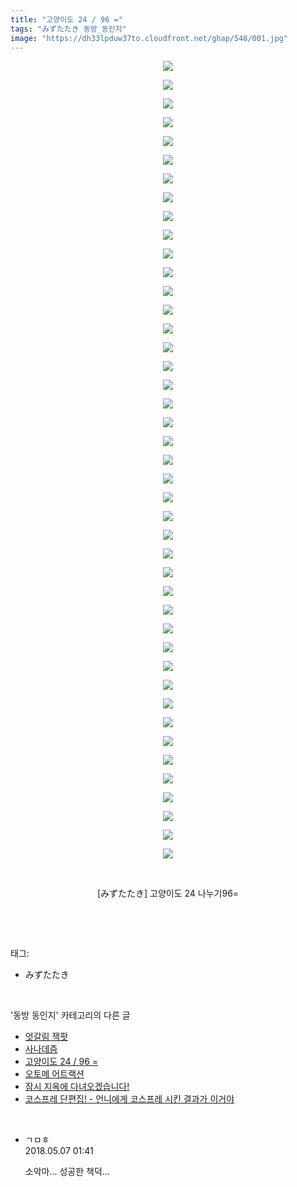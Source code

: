 ```yaml
---
title: "고양이도 24 / 96 ="
tags: "みずたたき 동방_동인지"
image: "https://dh33lpduw37to.cloudfront.net/ghap/548/001.jpg"
---
```

<div class="article">
<p style="text-align: center; clear: none; float: none;"><img src="{{ site.imgserver2 }}/ghap/548/001.jpg"/></p>
<p style="text-align: center; clear: none; float: none;"><img src="{{ site.imgserver2 }}/ghap/548/002.jpg"/></p>
<p style="text-align: center; clear: none; float: none;"><img src="{{ site.imgserver2 }}/ghap/548/003.jpg"/></p>
<p style="text-align: center; clear: none; float: none;"><img src="{{ site.imgserver2 }}/ghap/548/004.jpg"/></p>
<p style="text-align: center; clear: none; float: none;"><img src="{{ site.imgserver2 }}/ghap/548/005.jpg"/></p>
<p style="text-align: center; clear: none; float: none;"><img src="{{ site.imgserver2 }}/ghap/548/006.jpg"/></p>
<p style="text-align: center; clear: none; float: none;"><img src="{{ site.imgserver2 }}/ghap/548/007.jpg"/></p>
<p style="text-align: center; clear: none; float: none;"><img src="{{ site.imgserver2 }}/ghap/548/008.jpg"/></p>
<p style="text-align: center; clear: none; float: none;"><img src="{{ site.imgserver2 }}/ghap/548/009.jpg"/></p>
<p style="text-align: center; clear: none; float: none;"><img src="{{ site.imgserver2 }}/ghap/548/010.jpg"/></p>
<p style="text-align: center; clear: none; float: none;"><img src="{{ site.imgserver2 }}/ghap/548/011.jpg"/></p>
<p style="text-align: center; clear: none; float: none;"><img src="{{ site.imgserver2 }}/ghap/548/012.jpg"/></p>
<p style="text-align: center; clear: none; float: none;"><img src="{{ site.imgserver2 }}/ghap/548/013.jpg"/></p>
<p style="text-align: center; clear: none; float: none;"><img src="{{ site.imgserver2 }}/ghap/548/014.jpg"/></p>
<p style="text-align: center; clear: none; float: none;"><img src="{{ site.imgserver2 }}/ghap/548/015.jpg"/></p>
<p style="text-align: center; clear: none; float: none;"><img src="{{ site.imgserver2 }}/ghap/548/016.jpg"/></p>
<p style="text-align: center; clear: none; float: none;"><img src="{{ site.imgserver2 }}/ghap/548/017.jpg"/></p>
<p style="text-align: center; clear: none; float: none;"><img src="{{ site.imgserver2 }}/ghap/548/018.jpg"/></p>
<p style="text-align: center; clear: none; float: none;"><img src="{{ site.imgserver2 }}/ghap/548/019.jpg"/></p>
<p style="text-align: center; clear: none; float: none;"><img src="{{ site.imgserver2 }}/ghap/548/020.jpg"/></p>
<p style="text-align: center; clear: none; float: none;"><img src="{{ site.imgserver2 }}/ghap/548/021.jpg"/></p>
<p style="text-align: center; clear: none; float: none;"><img src="{{ site.imgserver2 }}/ghap/548/022.jpg"/></p>
<p style="text-align: center; clear: none; float: none;"><img src="{{ site.imgserver2 }}/ghap/548/023.jpg"/></p>
<p style="text-align: center; clear: none; float: none;"><img src="{{ site.imgserver2 }}/ghap/548/024.jpg"/></p>
<p style="text-align: center; clear: none; float: none;"><img src="{{ site.imgserver2 }}/ghap/548/025.jpg"/></p>
<p style="text-align: center; clear: none; float: none;"><img src="{{ site.imgserver2 }}/ghap/548/026.jpg"/></p>
<p style="text-align: center; clear: none; float: none;"><img src="{{ site.imgserver2 }}/ghap/548/027.jpg"/></p>
<p style="text-align: center; clear: none; float: none;"><img src="{{ site.imgserver2 }}/ghap/548/028.jpg"/></p>
<p style="text-align: center; clear: none; float: none;"><img src="{{ site.imgserver2 }}/ghap/548/029.jpg"/></p>
<p style="text-align: center; clear: none; float: none;"><img src="{{ site.imgserver2 }}/ghap/548/030.jpg"/></p>
<p style="text-align: center; clear: none; float: none;"><img src="{{ site.imgserver2 }}/ghap/548/031.jpg"/></p>
<p style="text-align: center; clear: none; float: none;"><img src="{{ site.imgserver2 }}/ghap/548/032.jpg"/></p>
<p style="text-align: center; clear: none; float: none;"><img src="{{ site.imgserver2 }}/ghap/548/033.jpg"/></p>
<p style="text-align: center; clear: none; float: none;"><img src="{{ site.imgserver2 }}/ghap/548/034.jpg"/></p>
<p style="text-align: center; clear: none; float: none;"><img src="{{ site.imgserver2 }}/ghap/548/035.jpg"/></p>
<p style="text-align: center; clear: none; float: none;"><img src="{{ site.imgserver2 }}/ghap/548/036.jpg"/></p>
<p style="text-align: center; clear: none; float: none;"><img src="{{ site.imgserver2 }}/ghap/548/037.jpg"/></p>
<p style="text-align: center; clear: none; float: none;"><img src="{{ site.imgserver2 }}/ghap/548/038.jpg"/></p>
<p style="text-align: center; clear: none; float: none;"><img src="{{ site.imgserver2 }}/ghap/548/039.jpg"/></p>
<p style="text-align: center; clear: none; float: none;"><img src="{{ site.imgserver2 }}/ghap/548/040.jpg"/></p>
<p style="text-align: center; clear: none; float: none;"><img src="{{ site.imgserver2 }}/ghap/548/041.jpg"/></p>
<p style="text-align: center; clear: none; float: none;"><img src="{{ site.imgserver2 }}/ghap/548/042.jpg"/></p>
<p style="text-align: center; clear: none; float: none;"><img src="{{ site.imgserver2 }}/ghap/548/043.jpg"/></p>
<p style="text-align: center; clear: none; float: none;"><br/></p>
<p style="text-align: center; clear: none; float: none;">[みずたたき] 고양이도 24 나누기96=</p>
<p><br/></p>
</div><br/>
<div class="tagTrail">
<p>태그: </p>
<ul>
<li>みずたたき</li>
</ul>
</div><br/>
<div class="another">
<p>'동방 동인지' 카테고리의 다른 글</p>
<ul>
<li><a href="/ghap_550">엇갈림 잭팟</a></li>
<li><a href="/ghap_549">사나데즘</a></li>
<li><a href="/ghap_548">고양이도 24 / 96 =</a></li>
<li><a href="/ghap_547">오토메 어트랙션</a></li>
<li><a href="/ghap_546">잠시 지옥에 다녀오겠습니다!</a></li>
<li><a href="/ghap_545">코스프레 단편집! - 언니에게 코스프레 시킨 결과가 이거야</a></li>
</ul>
</div><br/>
<div class="cb_module cb_fluid">
<div class="cb_wrt cb_profile">
<div class="comment">
<ul>
<li class="cb_thumb_off" id="comment15251592">
<div class="cb_comment_area">
<div class="cb_info_area">
<div class="cb_section">
<span class="cb_nick_name">ㄱㅁㅎ</span>
</div>
<div class="cb_section">
<span class="cb_date">2018.05.07 01:41 </span>
</div>
</div>
<div class="cb_dsc_comment">
<p class="cb_dsc">
											소악마... 성공한 책덕...
										</p>
</div>
</div></li>
</ul>
</div>
</div><!-- commentList close -->
</div><br/>
